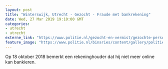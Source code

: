 ```yaml
---
layout: post
title: "Winterswijk, Utrecht - Gezocht - Fraude met bankrekening"
date: Wed, 27 Mar 2019 19:10:00 GMT
categories: 
- utrecht 
- utrecht 
externe_link: "https://www.politie.nl/gezocht-en-vermist/gezochte-personen/2019/maart/02-oon/gld/fraude-met-bankrekening.html"
feature_image: "https://www.politie.nl/binaries/content/gallery/politie/gezocht/verdachten/2019/maart/02-on/2018478815-1.jpg"
---
```


Op 18 oktober 2018 bemerkt een rekeninghouder dat hij niet meer online kan bankieren.
